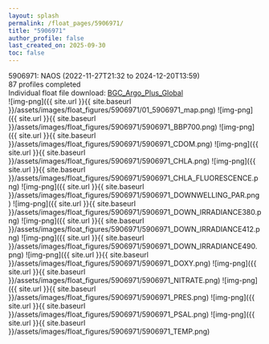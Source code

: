 ```yaml
---
layout: splash
permalink: /float_pages/5906971/
title: "5906971"
author_profile: false
last_created_on: 2025-09-30
toc: false
---
```

 
5906971: NAOS (2022-11-27T21:32 to 2024-12-20T13:59)\
87 profiles completed\
Individual float file download: [BGC_Argo_Plus_Global](https://ftp.soest.hawaii.edu/bgc_argo_plus/Individual_Floats/outliers_removed/5906971_Sprof_processed.nc)\
![img-png]({{ site.url }}{{ site.baseurl }}/assets/images/float_figures/5906971/01_5906971_map.png)
![img-png]({{ site.url }}{{ site.baseurl }}/assets/images/float_figures/5906971/5906971_BBP700.png)
![img-png]({{ site.url }}{{ site.baseurl }}/assets/images/float_figures/5906971/5906971_CDOM.png)
![img-png]({{ site.url }}{{ site.baseurl }}/assets/images/float_figures/5906971/5906971_CHLA.png)
![img-png]({{ site.url }}{{ site.baseurl }}/assets/images/float_figures/5906971/5906971_CHLA_FLUORESCENCE.png)
![img-png]({{ site.url }}{{ site.baseurl }}/assets/images/float_figures/5906971/5906971_DOWNWELLING_PAR.png)
![img-png]({{ site.url }}{{ site.baseurl }}/assets/images/float_figures/5906971/5906971_DOWN_IRRADIANCE380.png)
![img-png]({{ site.url }}{{ site.baseurl }}/assets/images/float_figures/5906971/5906971_DOWN_IRRADIANCE412.png)
![img-png]({{ site.url }}{{ site.baseurl }}/assets/images/float_figures/5906971/5906971_DOWN_IRRADIANCE490.png)
![img-png]({{ site.url }}{{ site.baseurl }}/assets/images/float_figures/5906971/5906971_DOXY.png)
![img-png]({{ site.url }}{{ site.baseurl }}/assets/images/float_figures/5906971/5906971_NITRATE.png)
![img-png]({{ site.url }}{{ site.baseurl }}/assets/images/float_figures/5906971/5906971_PRES.png)
![img-png]({{ site.url }}{{ site.baseurl }}/assets/images/float_figures/5906971/5906971_PSAL.png)
![img-png]({{ site.url }}{{ site.baseurl }}/assets/images/float_figures/5906971/5906971_TEMP.png)
